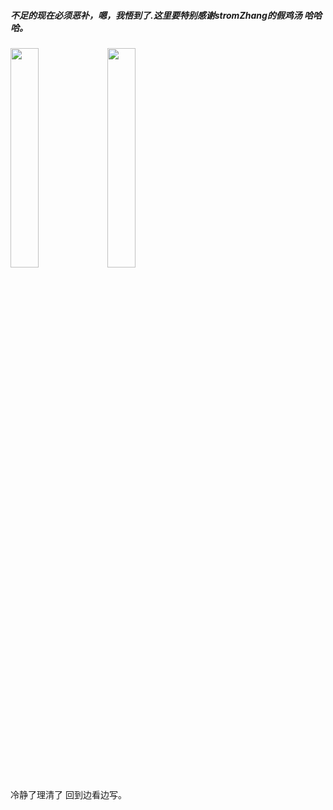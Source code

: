 ##### 不足的现在必须恶补，嗯，我悟到了.这里要特别感谢stromZhang的假鸡汤 哈哈哈。
<img src="picture/pig.png" width="30%" />
<img src="picture/login.png" width="30%" />

冷静了理清了 回到边看边写。